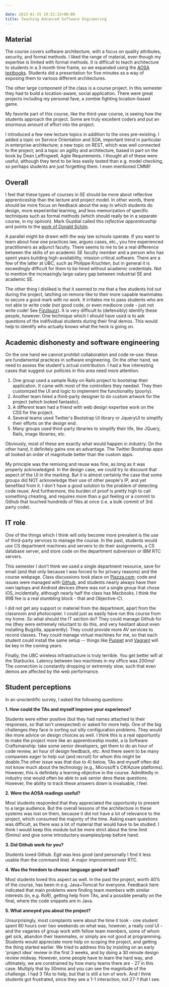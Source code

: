 ```yaml
---

date: 2013-01-25 19:52:32+00:00
title: Teaching Advanced Software Engineering
---
```


## Material


The course covers software architecture, with a focus on quality attributes, security, and formal methods. I liked the range of material, even though my expertise is limited with formal methods. It is difficult to teach architecture to students in a 3 month time frame, so we expanded using the [AOSA textbooks](http://www.aosabook.org). Students did a presentation for five minutes as a way of exposing them to various different architectures.

The other large component of the class is a course project. In this semester they had to build a location-aware, social application. There were great projects including my personal fave, a zombie fighting location-based game.

My favorite part of this course, like the third-year course, is seeing how the students approach the project. Some are truly excellent coders and put an enormous amount of effort into the project.

I introduced a few new lecture topics in addition to the ones pre-existing. I added a topic on Service Orientation and SOA, important trend in particular in enterprise architecture; a new topic on REST, which was well connected to the project; and a topic on agility and architecture, based in part on the book by Dean Leffingwell, Agile Requirements. I thought all of these were useful, although they tend to be less easily tested than e.g. model checking, so perhaps students are just forgetting them. I even mentioned CMMI!


## Overall


I feel that these types of courses in SE should be more about reflective apprenticeship than the lecture and project model. In other words, there should be more focus on feedback about the way in which students do design, more experiential learning, and less memorization of specific techniques such as formal methods (which should really be in a separate course, in my opinion). Mark Guzdial called this _reflective apprenticeship_ and points to the [work of Donald Schön](http://www.infed.org/thinkers/et-schon.htm).

A parallel might be drawn with the way law schools operate. If you want to learn about how one practices law, argues cases, etc., you hire experienced practitioners as adjunct faculty. There seems to me to be a real difference between the skills of an academic SE faculty member and a person who has spent years building high-availability, mission critical software. There are a few of the latter at UBC, such as Philippe Kruchten, but in general it is exceedingly difficult for them to be hired without academic credentials. Not to mention the increasingly large salary gap between industrial SE and academic SE.

The other thing I disliked is that it seemed to me that a few students hid out during the project, latching on remora-like to their more capable teammates to secure a good mark with no work. It irritates me to pass students who are not able to write code (not good code, or even mediocre code - just not write code! See [Fizzbuzz](http://imranontech.com/2007/01/24/using-fizzbuzz-to-find-developers-who-grok-coding/)). It is very difficult to (defensibly) identify these people, however. One technique which I should have used is to ask questions of the indifividual students during their final demos. This would help to identify who actually knows what the heck is going on.


## Academic dishonesty and software engineering


On the one hand we cannot prohibit collaboration and code re-use: these are fundamental practices in software engineering. On the other hand, we need to assess the student's actual contribution. I had a few interesting cases that suggest our pollicies in this area need more attention.
1. One group used a sample Ruby on Rails project to bootstrap their application. It came with most of the controllers they needed. They then customized the UI and logic to implement the functionality (poorly).
2. Another team hired a third-party designer to do custom artwork for the project (which looked fantastic).
3. A different team had a friend with web design expertise work on the CSS for the project.
4. Several teams used Twitter's Bootstrap UI library or JqueryUI to simplify their efforts on the design end.
5. Many groups used third-party libraries to simplify their life, like JQuery, Rails, image libraries, etc.

Obviously, most of these are exactly what would happen in industry. On the other hand, it definitely gains one an advantage. The Twitter Bootstrap apps all looked an order of magnitude better than the custom apps.

My principle was the remixing and reuse was fine, as long as it was properly acknowledged. In the design case, we could try to discount that aspect of the UI in the marking. But it is almost certainly the case that some groups did NOT acknowledge their use of other people's IP, and yet benefited from it. I don't have a good solution to the problem of detecting code reuse. And furthermore, the burden of proof is pretty high to call something cheating, and requires more than a gut feeling or a commit to Github that touched hundreds of files at once (i.e. a bulk commit of 3rd party code).


## IT role


One of the things which I think will only become more prevalent is the use of third-party services to manage the course. In the past, students would use CS department machines and servers to do their assignments, a CS database server, and store code on the department subversion or IBM RTC servers.

This semester I don't think we used a single department resource, save for email (and that only because I was forced to for privacy reasons) and the course webpage. Class discussions took place on [Piazza.com](https://piazza.com/); code and issues were managed with [Github](https://github.com/), and students nearly always have their own laptops and Android devices (there was not a single group that chose iOS, incidentally, although nearly half the class has Macbooks. I think the 99$ fee is a real stumbling block - that and Objective-C).

I did not get any support or materiel from the department, apart from the classroom and photocopier. I could just as easily have run this course from my home. So what should the IT section do? They could manage Github for me (they were extremely reluctant to do this, and very hesitant about even installing Bugzilla, apparently). They could provide more AV services to record classes. They could manage virtual machines for me, so that each student could install the same setup -- things like [Puppet](http://puppetlabs.com/) and [Vagrant](http://www.vagrantup.com/) will be key in the coming years.

Finally, the UBC wireless infrastructure is truly terrible. You get better wifi at the Starbucks. Latency between two machines in my office was 200ms! The connection is constantly dropping or extremely slow, such that even demos are affected by the web performance.


## Student perceptions


In an unscientific survey, I asked the following questions:

**1. How could the TAs and myself improve your experience?**  
  
Students were either positive (but they had names attached to their responses, so that isn't unexpected) or asked for more help. One of the big challenges they face is sorting out silly configuration problems. They would like more advice on design choices as well. I think this is a real opportunity to make the project more like an apprenticeship model, a la Software Craftsmanship: take some senior developers, get them to do an hour of code review, an hour of design feedback, etc. And there seem to be many companies eager to help out (and recruit) for whom this might be doable.The other issue was that due to 4) below, TAs and myself often did not know much about the technology (e.g., Microsoft's C#/Azure platforms). However, this is definitely a learning objective in the course. Admittedly in industry one would often be able to ask senior devs these questions. However, the ability to track these answers down is invaluable, I feel.

**2. Were the AOSA readings useful?**

Most students responded that they appreciated the opportunity to present to a large audience. But the overall lessons of the architecture in these systems was lost on them, because it did not have a lot of relevance to the project, which consumed the majority of the time. Asking exam questions was difficult, as there was a lot of material that would have to be studied. I think I would keep this module but be more strict about the time limit (5mins) and give some introductory examples/prep before hand.

**3. Did Github work for you?**

Students loved Github. Egit was less good (and personally I find it less usable than the command line). A major improvement over RTC.

**4. Was the freedom to choose language good or bad?**

Most students loved this aspect as well. In the past the project, worth 40% of the course, has been in e.g. Java+Tomcat for everyone. Feedback here indicated that main problems were finding team members with similar interests (in, e.g. RoR), getting help from TAs, and a possible penalty on the final, where the code snippets are in Java.

**5. What annoyed you about the project?**

Unsurprisingly, most complaints were about the time it took - one student spent 80 hours over two weekends on what was, however, a really cool UI - and the vagaries of group work with fellow team members, some of whom get sick, abandon their teammates, or simply are not good at programming. Students would appreciate more help on scoping the project, and getting the thing started earlier. We tried to address this by insisting on an early 'project idea' review in the first 3 weeks, and by doing a 30 minute design review midway. However, some people have to learn the hard way, and ultimately, we are constrained by how many teams there are - 27 in this case. Multiply that by 30mins and you can see the magnitude of the challenge. I had 3 TAs to help, but that is still a ton of work. And I think students got frustrated, since they see a 1-1 interaction, not 27-1 that I see. 
